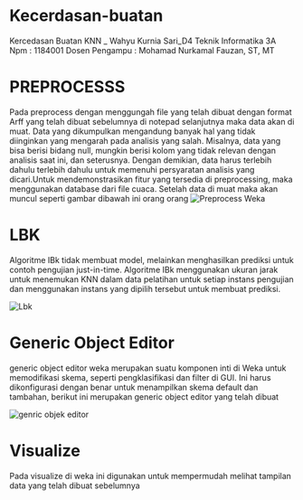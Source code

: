 
# Kecerdasan-buatan
Kercedasan Buatan KNN _ Wahyu Kurnia Sari_D4 Teknik Informatika  3A
Npm   : 1184001
Dosen Pengampu : Mohamad Nurkamal Fauzan, ST, MT
# PREPROCESSS
Pada preprocess dengan menggungah file yang telah dibuat dengan format Arff yang telah dibuat sebelumnya di notepad selanjutnya maka data akan di muat. Data yang dikumpulkan mengandung banyak hal yang tidak diinginkan yang mengarah pada analisis yang salah. Misalnya, data yang bisa berisi bidang null, mungkin berisi kolom yang tidak relevan dengan analisis saat ini, dan seterusnya. Dengan demikian, data harus terlebih dahulu terlebih dahulu untuk memenuhi persyaratan analisis yang dicari.Untuk mendemonstrasikan fitur yang tersedia di preprocessing, maka menggunakan database dari file cuaca. Setelah data di muat maka akan muncul seperti gambar dibawah ini
</s> </s> </s> </s> </s> </s> </s> </s> </s> </s> </s> </s> </s> </s> </s> </s> </s> </s> </s> </s> </s> </s> </s> </s> </s> </s> </s> orang </s>
</s> </s> </s> </s> </s> </s> </s> </s> </s> </s> </s> </s> </s> </s> </s> </s> </s> </s> </s> </s> </s> </s> </s> </s> </s> </s> </s> orang </s>
![Preprocess Weka](https://user-images.githubusercontent.com/57054608/113657852-061ba500-96c9-11eb-9513-9644d54af879.PNG)

# LBK

Algoritme IBk tidak membuat model, melainkan menghasilkan prediksi untuk contoh pengujian just-in-time. Algoritme IBk menggunakan ukuran jarak untuk menemukan KNN dalam data pelatihan untuk setiap instans pengujian dan menggunakan instans yang dipilih tersebut untuk membuat prediksi.

![Lbk](https://user-images.githubusercontent.com/57054608/113658439-42033a00-96ca-11eb-9e53-570b144c8d28.PNG)

#  Generic Object Editor

generic object editor weka merupakan suatu komponen inti di Weka untuk memodifikasi skema, seperti pengklasifikasi dan filter di GUI. Ini harus dikonfigurasi dengan benar untuk menampilkan skema default dan tambahan, berikut ini merupakan generic object editor  yang telah dibuat

![genric objek editor](https://user-images.githubusercontent.com/57054608/113659182-b094c780-96cb-11eb-958c-6f03ce10173e.PNG)

# Visualize

Pada visualize di weka ini digunakan untuk mempermudah melihat tampilan data yang telah dibuat sebelumnya
